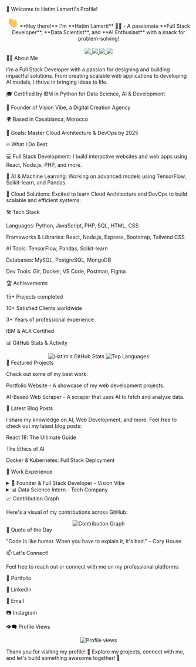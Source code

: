 🚀 Welcome to Hatim Lamarti's Profile!
<div align="center"> <img src="https://raw.githubusercontent.com/ABSphreak/ABSphreak/master/gifs/Hi.gif" width="30px"> **Hey there!** I'm **Hatim Lamarti** 👨‍💻 - A passionate **Full Stack Developer**, **Data Scientist**, and **AI Enthusiast** with a knack for problem-solving! <br> <br> <a href="https://laamartihatim.vercel.app/"> <img src="https://img.shields.io/badge/Portfolio-FF5722?style=for-the-badge&logo=google-chrome&logoColor=white" /> </a> <a href="https://www.linkedin.com/in/lamartihatim"> <img src="https://img.shields.io/badge/LinkedIn-0077B5?style=for-the-badge&logo=linkedin&logoColor=white" /> </a> <a href="https://www.instagram.com/laamarti_hatim/"> <img src="https://img.shields.io/badge/Instagram-8a3ab9?style=for-the-badge&logo=instagram&logoColor=white" /> </a> <a href="mailto:hatimlamarti3@gmail.com"> <img src="https://img.shields.io/badge/Email-D14836?style=for-the-badge&logo=gmail&logoColor=white" /> </a> </div>
👨‍💻 About Me

I'm a Full Stack Developer with a passion for designing and building impactful solutions. From creating scalable web applications to developing AI models, I thrive in bringing ideas to life.

🎓 Certified by IBM in Python for Data Science, AI & Development

💼 Founder of Vision Vibe, a Digital Creation Agency

🌍 Based in Casablanca, Morocco

🎯 Goals: Master Cloud Architecture & DevOps by 2025

🔥 What I Do Best

💻 Full Stack Development: I build interactive websites and web apps using React, Node.js, PHP, and more.

🤖 AI & Machine Learning: Working on advanced models using TensorFlow, Scikit-learn, and Pandas.

🚀 Cloud Solutions: Excited to learn Cloud Architecture and DevOps to build scalable and efficient systems.

🛠 Tech Stack

Languages: Python, JavaScript, PHP, SQL, HTML, CSS

Frameworks & Libraries: React, Node.js, Express, Bootstrap, Tailwind CSS

AI Tools: TensorFlow, Pandas, Scikit-learn

Databases: MySQL, PostgreSQL, MongoDB

Dev Tools: Git, Docker, VS Code, Postman, Figma

🏆 Achievements

15+ Projects completed

10+ Satisfied Clients worldwide

3+ Years of professional experience

IBM & ALX Certified

📊 GitHub Stats & Activity
<div align="center"> <img src="https://github-readme-stats.vercel.app/api?username=hatim3310&show_icons=true&count_private=true&hide_border=true&title_color=00D4AA&icon_color=00D4AA&text_color=c9d1d9&bg_color=0d1117" alt="Hatim's GitHub Stats" height="165"> <img src="https://github-readme-stats.vercel.app/api/top-langs/?username=hatim3310&layout=compact&hide_border=true&title_color=00D4AA&text_color=c9d1d9&bg_color=0d1117" alt="Top Languages" height="165"> </div>
🎯 Featured Projects

Check out some of my best work:

Portfolio Website - A showcase of my web development projects.

AI-Based Web Scraper - A scraper that uses AI to fetch and analyze data.

📝 Latest Blog Posts

I share my knowledge on AI, Web Development, and more. Feel free to check out my latest blog posts:

React 18: The Ultimate Guide

The Ethics of AI

Docker & Kubernetes: Full Stack Deployment

💼 Work Experience
<details> <summary>🚀 Founder & Full Stack Developer - Vision Vibe</summary> Founded and managing a digital agency focused on providing custom web development services. - Built **15+ web apps** for various clients. - Achieved a **95% client satisfaction rate**. - Key Technologies: **React**, **Node.js**, **Python**, **MySQL**, **Docker** </details> <details> <summary>📊 Data Science Intern - Tech Company</summary> Worked with large datasets and implemented machine learning models for **predictive analytics**. - Built **interactive dashboards** using **Plotly** and **Dash**. - Key Technologies: **Python**, **Pandas**, **Scikit-learn**, **TensorFlow** </details>
📈 Contribution Graph

Here's a visual of my contributions across GitHub:

<div align="center"> <img src="https://github-readme-activity-graph.vercel.app/graph?username=hatim3310&bg_color=0d1117&color=00D4AA&line=00D4AA&point=ffffff&area_color=00D4AA&area=true&hide_border=true" alt="Contribution Graph" /> </div>
💬 Quote of the Day

"Code is like humor. When you have to explain it, it's bad." – Cory House

📫 Let's Connect!

Feel free to reach out or connect with me on my professional platforms:

💼 Portfolio

🔗 LinkedIn

📧 Email

📷 Instagram

👁‍🗨 Profile Views
<div align="center"> <img src="https://komarev.com/ghpvc/?username=hatim3310&label=Profile%20views&color=00D4AA&style=flat" alt="Profile views" /> </div>

Thank you for visiting my profile! 🌟 Explore my projects, connect with me, and let's build something awesome together! 🚀
